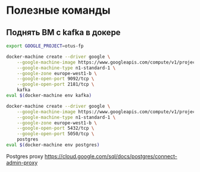 # Полезные команды



## Поднять ВМ с kafka в докере
```bash
export GOOGLE_PROJECT=otus-fp

docker-machine create --driver google \
    --google-machine-image https://www.googleapis.com/compute/v1/projects/ubuntu-os-cloud/global/images/family/ubuntu-1604-lts \
    --google-machine-type n1-standard-1 \
    --google-zone europe-west1-b \
    --google-open-port 9092/tcp \
    --google-open-port 2181/tcp \
    kafka
eval $(docker-machine env kafka)

docker-machine create --driver google \
    --google-machine-image https://www.googleapis.com/compute/v1/projects/ubuntu-os-cloud/global/images/family/ubuntu-1604-lts \
    --google-machine-type n1-standard-1 \
    --google-zone europe-west1-b \
    --google-open-port 5432/tcp \
    --google-open-port 5050/tcp \
    postgres
eval $(docker-machine env postgres)    
```

Postgres proxy
https://cloud.google.com/sql/docs/postgres/connect-admin-proxy
